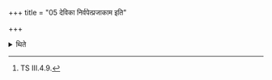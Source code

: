 +++
title = "05 देविका निर्वपेत्प्रजाकाम इति"

+++

<details><summary>थिते</summary>

5. “One who desires progeny should pour out (the oblation-material for) Devikās...,[^1] These are the optional sacrifices (mentioned in this section).[^2]  

[^1]: TS III.4.9.  
</details>
